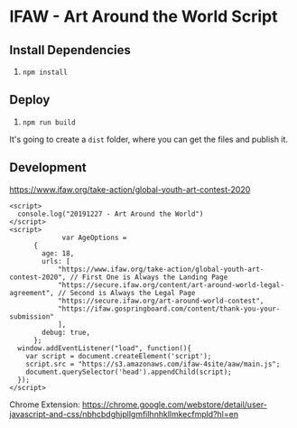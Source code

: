 # IFAW - Art Around the World Script

## Install Dependencies

1. `npm install`

## Deploy

1. `npm run build`

It's going to create a `dist` folder, where you can get the files and publish it.

## Development

https://www.ifaw.org/take-action/global-youth-art-contest-2020

```
<script>
  console.log("20191227 - Art Around the World")
</script>
<script>
             var AgeOptions =
      {
        age: 18,
        urls: [
        	"https://www.ifaw.org/take-action/global-youth-art-contest-2020", // First One is Always the Landing Page
        	"https://secure.ifaw.org/content/art-around-world-legal-agreement", // Second is Always the Legal Page
        	"https://secure.ifaw.org/art-around-world-contest",
        	"https://ifaw.gospringboard.com/content/thank-you-your-submission"
        	],
        debug: true,
      };
  window.addEventListener("load", function(){
    var script = document.createElement('script');
    script.src = "https://s3.amazonaws.com/ifaw-4site/aaw/main.js";
    document.querySelector('head').appendChild(script);
  });
</script>
```

Chrome Extension: https://chrome.google.com/webstore/detail/user-javascript-and-css/nbhcbdghjpllgmfilhnhkllmkecfmpld?hl=en
